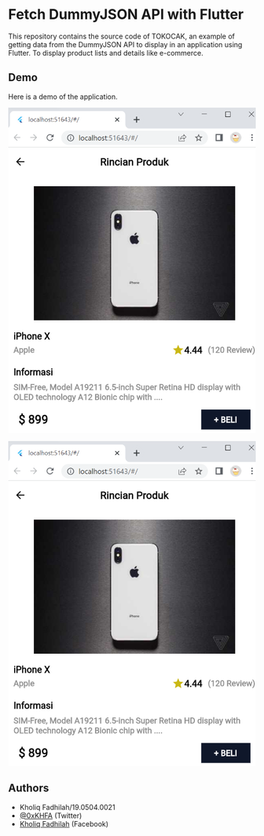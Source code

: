 
# Fetch DummyJSON API with Flutter

This repository contains the source code of TOKOCAK, an example of getting data from the DummyJSON API to display in an application using Flutter. To display product lists and details like e-commerce.


## Demo

Here is a demo of the application.


![Logo](https://github.com/Rozaq08/Tokoarrozaq/blob/main/2.png)

![Logo](https://github.com/Rozaq08/Tokoarrozaq/blob/main/2.png)



## Authors

- Kholiq Fadhilah/19.0504.0021
- [@0xKHFA](https://twitter.com/0xKHFA) (Twitter)
- [Kholiq Fadhilah](https://www.facebook.com/Danurwenda.JFla) (Facebook)


